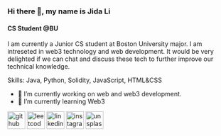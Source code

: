 ### Hi there 👋, my name is Jida Li
#### CS Student @BU
I am currently a Junior CS student at Boston University major. I am intreseted in web3 technology and web development. It would be very delighted if we can chat and discuss these tech to further improve our technical knowledge.

Skills: Java, Python, Solidity, JavaScript, HTML&CSS

- 🔭 I’m currently working on web and web3 development. 
- 🌱 I’m currently learning Web3 


[<img src='https://cdn.jsdelivr.net/npm/simple-icons@3.0.1/icons/github.svg' alt='github' height='40'>](https://github.com/jidalii)  [<img src='https://cdn.jsdelivr.net/npm/simple-icons@3.0.1/icons/leetcode.svg' alt='leetcode' height='40'>](https://leetcode.com/jidalii/) [<img src='https://cdn.jsdelivr.net/npm/simple-icons@3.0.1/icons/linkedin.svg' alt='linkedin' height='40'>](https://www.linkedin.com/in/jida-li)   [<img src='https://cdn.jsdelivr.net/npm/simple-icons@3.0.1/icons/instagram.svg' alt='instagram' height='40'>](https://www.instagram.com/jida_leeeee)  [<img src='https://cdn.jsdelivr.net/npm/simple-icons@3.0.1/icons/unsplash.svg' alt='unsplash' height='40'>](https://unsplash.com/@jida_leee)  
  



